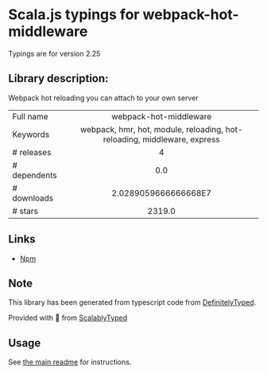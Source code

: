 
# Scala.js typings for webpack-hot-middleware

Typings are for version 2.25

## Library description:
Webpack hot reloading you can attach to your own server

|                    |                 |
| ------------------ | :-------------: |
| Full name          | webpack-hot-middleware |
| Keywords           | webpack, hmr, hot, module, reloading, hot-reloading, middleware, express |
| # releases         | 4 |
| # dependents       | 0.0 |
| # downloads        | 2.0289059666666668E7 |
| # stars            | 2319.0 |

## Links
- [Npm](https://www.npmjs.com/package/webpack-hot-middleware)
    


## Note
This library has been generated from typescript code from [DefinitelyTyped](https://definitelytyped.org).

Provided with :purple_heart: from [ScalablyTyped](https://github.com/oyvindberg/ScalablyTyped)

## Usage
See [the main readme](../../readme.md) for instructions.


